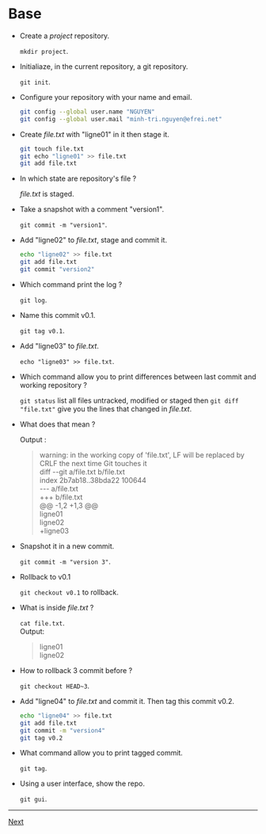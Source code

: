 
# Base

* Create a *project* repository.  

    `mkdir project`.  

* Initialiaze, in the current repository, a git repository.  

    `git init`.  

* Configure your repository with your name and email.  

    ```sh
    git config --global user.name "NGUYEN"
    git config --global user.mail "minh-tri.nguyen@efrei.net"
    ```

* Create *file.txt* with "ligne01" in it then stage it.  

  ```sh
  git touch file.txt
  git echo "ligne01" >> file.txt
  git add file.txt
  ```

* In which state are repository's file ?  

  *file.txt* is staged.  

* Take a snapshot with a comment "version1".  

  `git commit -m "version1"`.

* Add "ligne02" to *file.txt*, stage and commit it.  

  ```sh
  echo "ligne02" >> file.txt
  git add file.txt
  git commit "version2"
  ```

* Which command print the log ?  

  `git log`.  

* Name this commit v0.1.  

  `git tag v0.1`.  

* Add "ligne03" to *file.txt*.  

  `echo "ligne03" >> file.txt`.  

* Which command allow you to print differences between last commit and working repository ?

  `git status` list all files untracked, modified or staged then `git diff "file.txt"` give you the lines that changed in *file.txt*.  

* What does that mean ?  

  Output :   
  >  warning: in the working copy of 'file.txt', LF will be replaced by CRLF the next time Git touches it  
    diff --git a/file.txt b/file.txt  
    index 2b7ab18..38bda22 100644  
    --- a/file.txt  
    +++ b/file.txt  
    @@ -1,2 +1,3 @@  
     ligne01  
     ligne02  
    +ligne03  

* Snapshot it in a new commit.  

    `git commit -m "version 3"`.  

* Rollback to v0.1

  `git checkout v0.1` to rollback.  

* What is inside *file.txt* ?  

  `cat file.txt`.      
  Output:  

  > ligne01  
    ligne02  

* How to rollback 3 commit before ?  

    `git checkout HEAD~3`.

* Add "ligne04" to *file.txt* and commit it. Then tag this commit v0.2.  

  ```sh
  echo "ligne04" >> file.txt
  git add file.txt
  git commit -m "version4"
  git tag v0.2
  ```

* What command allow you to print tagged commit.

  `git tag`.  

* Using a user interface, show the repo.

  `git gui`.  

---   

[Next](./2-branch.md)  

